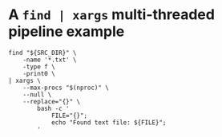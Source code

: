 # A `find | xargs` multi-threaded pipeline example

```shell script
find "${SRC_DIR}" \
    -name '*.txt' \
    -type f \
    -print0 \
| xargs \
    --max-procs "$(nproc)" \
    --null \
    --replace="{}" \
        bash -c '
            FILE="{}";
            echo "Found text file: ${FILE}";
        '
```
